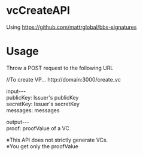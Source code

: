 # vcCreateAPI
Using https://github.com/mattrglobal/bbs-signatures

# Usage

Throw a POST request to the following URL


//To create VP...
http://domain:3000/create_vc


input---<br>
publicKey: Issuer's publicKey<br>
secretKey: Issuer's secretKey<br>
messages: messages<br>

output---<br>
proof: proofValue of a VC

※This API does not strictly generate VCs.<br>
※You get only the proofValue
